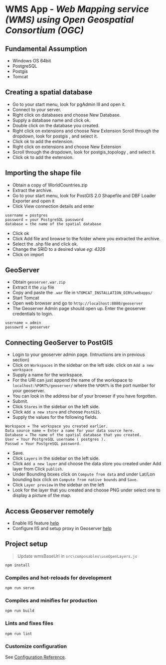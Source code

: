 # WMS App - _Web Mapping service (WMS) using Open Geospatial Consortium (OGC)_

## Fundamental Assumption

- Windows OS 64bit
- PostgreSQL
- Postgis
- Tomcat

## Creating a spatial database

- Go to your start menu, look for pgAdmin III and open it.
- Connect to your server.
- Right click on databases and choose New Database.
- Supply a database name and click ok.
- Double click on the database you created.
- Right click on extensions and choose New Extension Scroll through the dropdown, look for postgis , and select it.
- Click ok to add the extension.
- Right click on extensions and choose New Extension
- Scroll through the dropdown, look for postgis_topology , and select it.
- Click ok to add the extension.

## Importing the shape file

- Obtain a copy of WorldCountries.zip
- Extract the archive.
- Go to your start menu, look for PostGIS 2.0 Shapefile and DBF Loader Exporter and open it
- Click View connection details and enter

```
username = postgres
password = your PostgreSQL password
database = the name of the spatial database
```

- Click ok
- Click Add file and browse to the folder where you extracted the archive.
- Select the .shp file and click ok.
- Change the SRID to a desired value _eg: 4326_
- Click on import

## GeoServer

- Obtain `geoserver.war.zip`
- Extract it the `zip` file
- Copy and paste the `.war` file in `%TOMCAT_INSTALLATION_DIR%/webapps/`
- Start Tomcat
- Open web browser and go to `http://localhost:8080/geoserver`
- The Geoserver Admin page should open up. Enter the geoserver credentials to login.

```
username = admin
passowrd = geoserver
```

## Connecting GeoServer to PostGIS

- Login to your geoserver admin page. (Intructions are in previous section)
- Click on `Workspaces` in the sidebar on the left side.
  click on `Add a new workspace`
- Supply a name for the workspace.
- For the URI can just append the name of the workspace to
  `localhost:%PORT%/geoserver/` where the `%PORT%` is the port number for your geoserver.
- You can look in the address bar of your browser if you have forgotten.
- Submit.
- Click `Stores` in the sidebar on the left side.
- Click `Add a new store` and choose `PostGIS`.
- Supply the values for the following fields.

```
Workspace = The workspace you created earlier.
Data source name = Enter a name for your data source here.
Database = The name of the spatial database that you created.
User = Your PostgreSQL username ( postgres ).
Passwd = Your PostgreSQL password.
```

- Save.
- Click `Layers` in the sidebar on the left side.
- Click `Add a new layer` and choose the data store you created under Add layer from Click `publish`.
- Under Bounding boxes click on `Compute from data` and under Lat/Lon bounding box click on `Compute from native bounds` and `Save`.
- Click `Layer preview` in the sidebar on the left
- Look for the layer that you created and choose PNG under select one to display a picture of the map.

## Access Geoserver remotely

- Enable IIS feature [help](https://www.how2shout.com/how-to/how-to-install-iis-web-server-on-windows-10-step-by-step.html#:~:text=Windows%2010%20IIS%20Install%201%20Enable%20Internet%20Information,of%20how%20to%20host%20an%20HTML...%20See%20More)
- Configure IIS and setup proxy in Geoserver [help](https://medium.com/random-gis-talks/access-geoserver-remotely-using-iis-b8cfb7742b9d)

## Project setup

> Update wmsBaseUrl in `src\composables\useOpenLayers.js`

```
npm install
```

### Compiles and hot-reloads for development

```
npm run serve
```

### Compiles and minifies for production

```
npm run build
```

### Lints and fixes files

```
npm run lint
```

### Customize configuration

See [Configuration Reference](https://cli.vuejs.org/config/).
